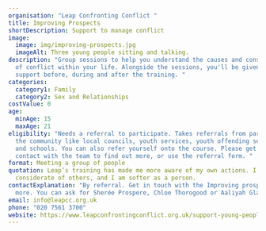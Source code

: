 ```yaml
---
organisation: "Leap Confronting Conflict "
title: Improving Prospects
shortDescription: Support to manage conflict
image:
  image: img/improving-prospects.jpg
  imageAlt: Three young people sitting and talking.
description: "Group sessions to help you understand the causes and consequences
  of conflict within your life. Alongside the sessions, you'll be given 1-2-1
  support before, during and after the training. "
categories:
  category1: Family
  category2: Sex and Relationships
costValue: 0
age:
  minAge: 15
  maxAge: 21
eligibility: "Needs a referral to participate. Takes referrals from partners in
  the community like local councils, youth services, youth offending services
  and schools. You can also refer yourself onto the course. Please get in
  contact with the team to find out more, or use the referral form. "
format: Meeting a group of people
quotation: Leap’s training has made me more aware of my own actions. I am more
  considerate of others, and I am softer as a person.
contactExplanation: "By referral. Get in touch with the Improving prospects team to ask
  more. You can ask for Sherée Prospere, Chloe Thorogood or Aaliyah Glasgow. "
email: info@leapcc.org.uk
phone: "020 7561 3700"
website: https://www.leapconfrontingconflict.org.uk/support-young-people
---
```

